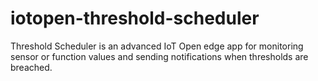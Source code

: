 # iotopen-threshold-scheduler
Threshold Scheduler is an advanced IoT Open edge app for monitoring sensor or function values and sending notifications when thresholds are breached.

